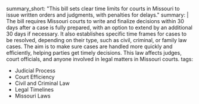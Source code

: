 summary_short: "This bill sets clear time limits for courts in Missouri to issue written orders and judgments, with penalties for delays."
summary: |
  The bill requires Missouri courts to write and finalize decisions within 30 days after a case is fully prepared, with an option to extend by an additional 30 days if necessary. It also establishes specific time frames for cases to be resolved, depending on their type, such as civil, criminal, or family law cases. The aim is to make sure cases are handled more quickly and efficiently, helping parties get timely decisions. This law affects judges, court officials, and anyone involved in legal matters in Missouri courts.
tags:
  - Judicial Process
  - Court Efficiency
  - Civil and Criminal Law
  - Legal Timelines
  - Missouri Laws
